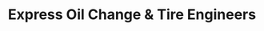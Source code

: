 ---
title: "Express Oil Change & Tire Engineers"
url: /greenville/express-oil-change-und-tire-engineers/
shop: Reifen
---